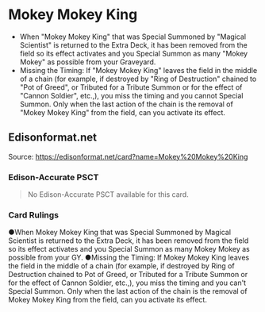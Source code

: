 # Mokey Mokey King

*   When "Mokey Mokey King" that was Special Summoned by "Magical Scientist" is returned to the Extra Deck, it has been removed from the field so its effect activates and you Special Summon as many "Mokey Mokey" as possible from your Graveyard.
*   Missing the Timing: If "Mokey Mokey King" leaves the field in the middle of a chain (for example, if destroyed by "Ring of Destruction" chained to "Pot of Greed", or Tributed for a Tribute Summon or for the effect of "Cannon Soldier", etc.,), you miss the timing and you cannot Special Summon. Only when the last action of the chain is the removal of "Mokey Mokey King" from the field, can you activate its effect.

## Edisonformat.net

Source: https://edisonformat.net/card?name=Mokey%20Mokey%20King

### Edison-Accurate PSCT

> No Edison-Accurate PSCT available for this card.

### Card Rulings

●When Mokey Mokey King that was Special Summoned by Magical Scientist is returned to the Extra Deck, it has been removed from the field so its effect activates and you Special Summon as many Mokey Mokey as possible from your GY.
●Missing the Timing: If Mokey Mokey King leaves the field in the middle of a chain (for example, if destroyed by Ring of Destruction chained to Pot of Greed, or Tributed for a Tribute Summon or for the effect of Cannon Soldier, etc.,), you miss the timing and you can't Special Summon. Only when the last action of the chain is the removal of Mokey Mokey King from the field, can you activate its effect.
            